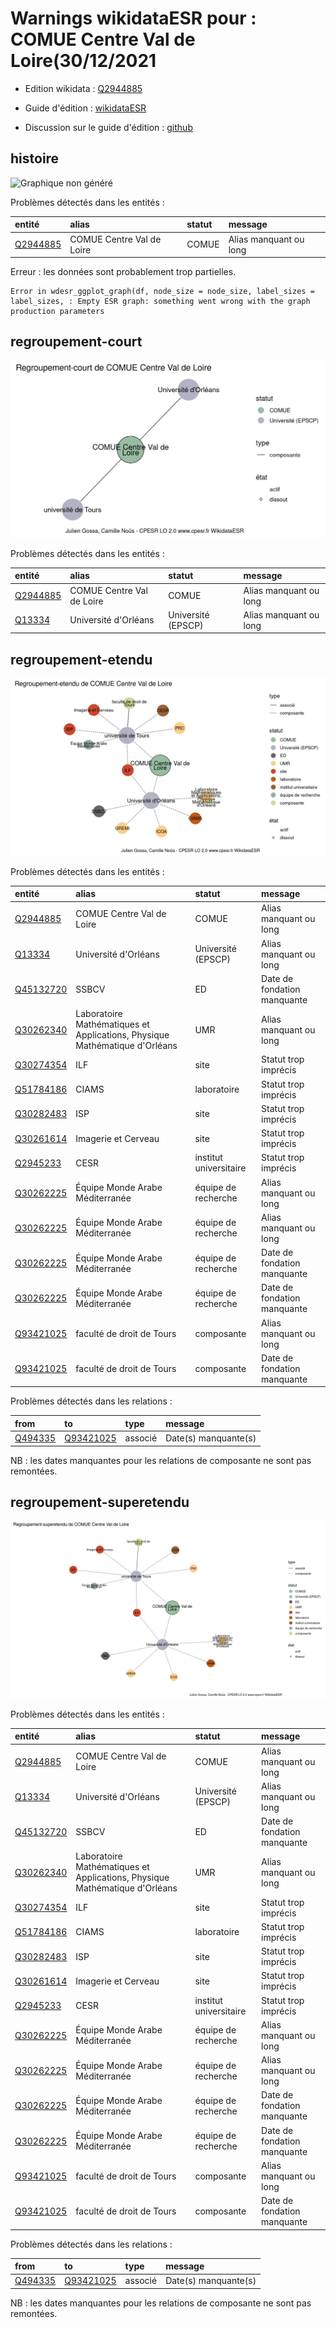 Warnings wikidataESR pour : COMUE Centre Val de Loire(30/12/2021
================

- Edition wikidata : [Q2944885](https://www.wikidata.org/wiki/Q2944885)
- Guide d'édition : [wikidataESR](https://github.com/cpesr/wikidataESR/)

- Discussion sur le guide d'édition : [github](https://github.com/cpesr/wikidataESR/issues)



## histoire 

![Graphique non généré](Q2944885-histoire.png) 

Problèmes détectés dans les entités :

|entité                                             |alias                     |statut |message                |
|:--------------------------------------------------|:-------------------------|:------|:----------------------|
|[Q2944885](https://www.wikidata.org/wiki/Q2944885) |COMUE Centre Val de Loire |COMUE  |Alias manquant ou long |

 


Erreur : les données sont probablement trop partielles.
```
Error in wdesr_ggplot_graph(df, node_size = node_size, label_sizes = label_sizes, : Empty ESR graph: something went wrong with the graph production parameters

``` 



## regroupement-court 

![Graphique non généré](Q2944885-regroupement-court.png) 

Problèmes détectés dans les entités :

|entité                                             |alias                     |statut             |message                |
|:--------------------------------------------------|:-------------------------|:------------------|:----------------------|
|[Q2944885](https://www.wikidata.org/wiki/Q2944885) |COMUE Centre Val de Loire |COMUE              |Alias manquant ou long |
|[Q13334](https://www.wikidata.org/wiki/Q13334)     |Université d'Orléans      |Université (EPSCP) |Alias manquant ou long |

 



## regroupement-etendu 

![Graphique non généré](Q2944885-regroupement-etendu.png) 

Problèmes détectés dans les entités :

|entité                                               |alias                                                                      |statut                 |message                     |
|:----------------------------------------------------|:--------------------------------------------------------------------------|:----------------------|:---------------------------|
|[Q2944885](https://www.wikidata.org/wiki/Q2944885)   |COMUE Centre Val de Loire                                                  |COMUE                  |Alias manquant ou long      |
|[Q13334](https://www.wikidata.org/wiki/Q13334)       |Université d'Orléans                                                       |Université (EPSCP)     |Alias manquant ou long      |
|[Q45132720](https://www.wikidata.org/wiki/Q45132720) |SSBCV                                                                      |ED                     |Date de fondation manquante |
|[Q30262340](https://www.wikidata.org/wiki/Q30262340) |Laboratoire Mathématiques et Applications, Physique Mathématique d'Orléans |UMR                    |Alias manquant ou long      |
|[Q30274354](https://www.wikidata.org/wiki/Q30274354) |ILF                                                                        |site                   |Statut trop imprécis        |
|[Q51784186](https://www.wikidata.org/wiki/Q51784186) |CIAMS                                                                      |laboratoire            |Statut trop imprécis        |
|[Q30282483](https://www.wikidata.org/wiki/Q30282483) |ISP                                                                        |site                   |Statut trop imprécis        |
|[Q30261614](https://www.wikidata.org/wiki/Q30261614) |Imagerie et Cerveau                                                        |site                   |Statut trop imprécis        |
|[Q2945233](https://www.wikidata.org/wiki/Q2945233)   |CESR                                                                       |institut universitaire |Statut trop imprécis        |
|[Q30262225](https://www.wikidata.org/wiki/Q30262225) |Équipe Monde Arabe Méditerranée                                            |équipe de recherche    |Alias manquant ou long      |
|[Q30262225](https://www.wikidata.org/wiki/Q30262225) |Équipe Monde Arabe Méditerranée                                            |équipe de recherche    |Alias manquant ou long      |
|[Q30262225](https://www.wikidata.org/wiki/Q30262225) |Équipe Monde Arabe Méditerranée                                            |équipe de recherche    |Date de fondation manquante |
|[Q30262225](https://www.wikidata.org/wiki/Q30262225) |Équipe Monde Arabe Méditerranée                                            |équipe de recherche    |Date de fondation manquante |
|[Q93421025](https://www.wikidata.org/wiki/Q93421025) |faculté de droit de Tours                                                  |composante             |Alias manquant ou long      |
|[Q93421025](https://www.wikidata.org/wiki/Q93421025) |faculté de droit de Tours                                                  |composante             |Date de fondation manquante |

Problèmes détectés dans les relations :

|from                                             |to                                                   |type    |message              |
|:------------------------------------------------|:----------------------------------------------------|:-------|:--------------------|
|[Q494335](https://www.wikidata.org/wiki/Q494335) |[Q93421025](https://www.wikidata.org/wiki/Q93421025) |associé |Date(s) manquante(s) |

NB : les dates manquantes pour les relations de composante ne sont pas remontées. 



## regroupement-superetendu 

![Graphique non généré](Q2944885-regroupement-superetendu.png) 

Problèmes détectés dans les entités :

|entité                                               |alias                                                                      |statut                 |message                     |
|:----------------------------------------------------|:--------------------------------------------------------------------------|:----------------------|:---------------------------|
|[Q2944885](https://www.wikidata.org/wiki/Q2944885)   |COMUE Centre Val de Loire                                                  |COMUE                  |Alias manquant ou long      |
|[Q13334](https://www.wikidata.org/wiki/Q13334)       |Université d'Orléans                                                       |Université (EPSCP)     |Alias manquant ou long      |
|[Q45132720](https://www.wikidata.org/wiki/Q45132720) |SSBCV                                                                      |ED                     |Date de fondation manquante |
|[Q30262340](https://www.wikidata.org/wiki/Q30262340) |Laboratoire Mathématiques et Applications, Physique Mathématique d'Orléans |UMR                    |Alias manquant ou long      |
|[Q30274354](https://www.wikidata.org/wiki/Q30274354) |ILF                                                                        |site                   |Statut trop imprécis        |
|[Q51784186](https://www.wikidata.org/wiki/Q51784186) |CIAMS                                                                      |laboratoire            |Statut trop imprécis        |
|[Q30282483](https://www.wikidata.org/wiki/Q30282483) |ISP                                                                        |site                   |Statut trop imprécis        |
|[Q30261614](https://www.wikidata.org/wiki/Q30261614) |Imagerie et Cerveau                                                        |site                   |Statut trop imprécis        |
|[Q2945233](https://www.wikidata.org/wiki/Q2945233)   |CESR                                                                       |institut universitaire |Statut trop imprécis        |
|[Q30262225](https://www.wikidata.org/wiki/Q30262225) |Équipe Monde Arabe Méditerranée                                            |équipe de recherche    |Alias manquant ou long      |
|[Q30262225](https://www.wikidata.org/wiki/Q30262225) |Équipe Monde Arabe Méditerranée                                            |équipe de recherche    |Alias manquant ou long      |
|[Q30262225](https://www.wikidata.org/wiki/Q30262225) |Équipe Monde Arabe Méditerranée                                            |équipe de recherche    |Date de fondation manquante |
|[Q30262225](https://www.wikidata.org/wiki/Q30262225) |Équipe Monde Arabe Méditerranée                                            |équipe de recherche    |Date de fondation manquante |
|[Q93421025](https://www.wikidata.org/wiki/Q93421025) |faculté de droit de Tours                                                  |composante             |Alias manquant ou long      |
|[Q93421025](https://www.wikidata.org/wiki/Q93421025) |faculté de droit de Tours                                                  |composante             |Date de fondation manquante |

Problèmes détectés dans les relations :

|from                                             |to                                                   |type    |message              |
|:------------------------------------------------|:----------------------------------------------------|:-------|:--------------------|
|[Q494335](https://www.wikidata.org/wiki/Q494335) |[Q93421025](https://www.wikidata.org/wiki/Q93421025) |associé |Date(s) manquante(s) |

NB : les dates manquantes pour les relations de composante ne sont pas remontées. 

